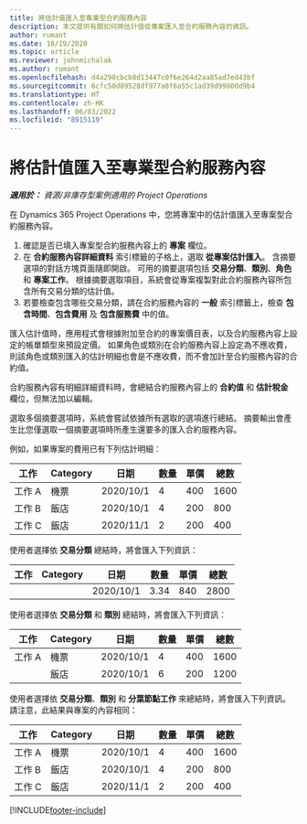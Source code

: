```yaml
---
title: 將估計值匯入至專業型合約服務內容
description: 本文提供有關如何將估計值從專案匯入至合約服務內容的資訊。
author: rumant
ms.date: 10/19/2020
ms.topic: article
ms.reviewer: johnmichalak
ms.author: rumant
ms.openlocfilehash: d4a298cbcb8d13447c0f6e264d2aa85ad7ed43bf
ms.sourcegitcommit: 6cfc50d89528df977a8f6a55c1ad39d99800d9b4
ms.translationtype: HT
ms.contentlocale: zh-HK
ms.lasthandoff: 06/03/2022
ms.locfileid: "8915119"
---
```

# <a name="import-an-estimate-to-a-project-based-contract-line"></a>將估計值匯入至專業型合約服務內容

_**適用於：** 資源/非庫存型案例適用的 Project Operations_

在 Dynamics 365 Project Operations 中，您將專案中的估計值匯入至專案型合約服務內容。

1. 確認是否已填入專案型合約服務內容上的 **專案** 欄位。
2. 在 **合約服務內容詳細資料** 索引標籤的子格上，選取 **從專案估計匯入**。 含摘要選項的對話方塊頁面隨即開啟。 可用的摘要選項包括 **交易分類**、**類別**、**角色** 和 **專案工作**。 根據摘要選取項目，系統會從專案複製對此合約服務內容所包含所有交易分類的估計值。 
3. 若要檢查包含哪些交易分類，請在合約服務內容的 **一般** 索引標籤上，檢查 **包含時間**、**包含費用** 及 **包含服務費** 中的值。

匯入估計值時，應用程式會根據附加至合約的專案價目表，以及合約服務內容上設定的帳單類型來預設定價。 如果角色或類別在合約服務內容上設定為不應收費，則該角色或類別匯入的估計明細也會是不應收費，而不會加計至合約服務內容的合約值。

合約服務內容有明細詳細資料時，會總結合約服務內容上的 **合約值** 和 **估計稅金** 欄位，但無法加以編輯。

選取多個摘要選項時，系統會嘗試依據所有選取的選項進行總結。 摘要輸出會產生比您僅選取一個摘要選項時所產生還要多的匯入合約服務內容。

例如，如果專案的費用已有下列估計明細：

| 工作​​ | Category | 日期 | 數量 | 單價 | 總數 |
| --- | --- | --- | --- | --- | --- |
| 工作 A | 機票 | 2020/10/1 | 4 | 400 | 1600 |
| 工作 B | 飯店 | 2020/10/1 | 4 | 200 | 800 |
| 工作 C | 飯店 | 2020/11/1 | 2 | 200 | 400 |

使用者選擇依 **交易分類** 總結時，將會匯入下列資訊：

| 工作​​ | Category | 日期 | 數量 | 單價 | 總數 |
| --- | --- | --- | --- | --- | --- |
| &nbsp;  | &nbsp;  | 2020/10/1 | 3.34 | 840 | 2800 |

使用者選擇依 **交易分類** 和 **類別** 總結時，將會匯入下列資訊：

| 工作​​ | Category | 日期 | 數量 | 單價 | 總數 |
| --- | --- | --- | --- | --- | --- |
| 工作 A | 機票 | 2020/10/1 | 4 | 400 | 1600 |
| &nbsp;  | 飯店 | 2020/10/1 | 6 | 200 | 1200 |

使用者選擇依 **交易分類**、**類別** 和 **分葉節點工作** 來總結時，將會匯入下列資訊。 請注意，此結果與專案的內容相同：

| 工作​​ | Category | 日期 | 數量 | 單價 | 總數 |
| --- | --- | --- | --- | --- | --- |
| 工作 A | 機票 | 2020/10/1 | 4 | 400 | 1600 |
| 工作 B | 飯店 | 2020/10/1 | 4 | 200 | 800 |
| 工作 C | 飯店 | 2020/11/1 | 2 | 200 | 400 |


[!INCLUDE[footer-include](../includes/footer-banner.md)]